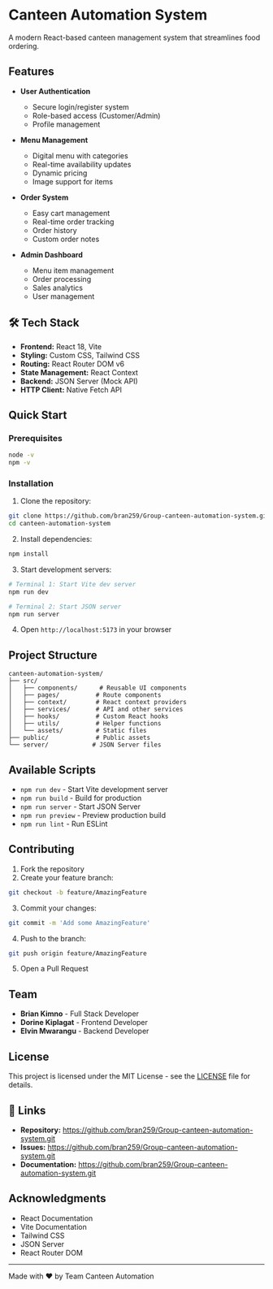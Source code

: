 # Canteen Automation System

A modern React-based canteen management system that streamlines food ordering.

##  Features

- **User Authentication**
  - Secure login/register system
  - Role-based access (Customer/Admin)
  - Profile management

- **Menu Management**
  - Digital menu with categories
  - Real-time availability updates
  - Dynamic pricing
  - Image support for items

- **Order System**
  - Easy cart management
  - Real-time order tracking
  - Order history
  - Custom order notes

- **Admin Dashboard**
  - Menu item management
  - Order processing
  - Sales analytics
  - User management

## 🛠️ Tech Stack

- **Frontend:** React 18, Vite
- **Styling:** Custom CSS, Tailwind CSS
- **Routing:** React Router DOM v6
- **State Management:** React Context
- **Backend:** JSON Server (Mock API)
- **HTTP Client:** Native Fetch API

## Quick Start

### Prerequisites

```bash
node -v 
npm -v 
```

### Installation

1. Clone the repository:
```bash
git clone https://github.com/bran259/Group-canteen-automation-system.git
cd canteen-automation-system
```

2. Install dependencies:
```bash
npm install
```

3. Start development servers:
```bash
# Terminal 1: Start Vite dev server
npm run dev

# Terminal 2: Start JSON server
npm run server
```

4. Open `http://localhost:5173` in your browser

##  Project Structure

```
canteen-automation-system/
├── src/
│   ├── components/      # Reusable UI components
│   ├── pages/          # Route components
│   ├── context/        # React context providers
│   ├── services/       # API and other services
│   ├── hooks/          # Custom React hooks
│   ├── utils/          # Helper functions
│   └── assets/         # Static files
├── public/             # Public assets
└── server/            # JSON Server files
```

##  Available Scripts

- `npm run dev` - Start Vite development server
- `npm run build` - Build for production
- `npm run server` - Start JSON Server
- `npm run preview` - Preview production build
- `npm run lint` - Run ESLint

## Contributing

1. Fork the repository
2. Create your feature branch:
```bash
git checkout -b feature/AmazingFeature
```
3. Commit your changes:
```bash
git commit -m 'Add some AmazingFeature'
```
4. Push to the branch:
```bash
git push origin feature/AmazingFeature
```
5. Open a Pull Request

## Team

- **Brian Kimno** - Full Stack Developer
- **Dorine Kiplagat** - Frontend Developer
- **Elvin Mwarangu** - Backend Developer

## License

This project is licensed under the MIT License - see the [LICENSE](LICENSE) file for details.

## 🔗 Links

- **Repository:** https://github.com/bran259/Group-canteen-automation-system.git
- **Issues:** https://github.com/bran259/Group-canteen-automation-system.git
- **Documentation:** https://github.com/bran259/Group-canteen-automation-system.git

##  Acknowledgments

- React Documentation
- Vite Documentation
- Tailwind CSS
- JSON Server
- React Router DOM

---
Made with ❤️ by Team Canteen Automation